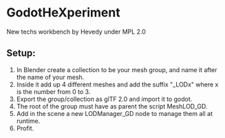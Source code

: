 # GodotHeXperiment 
New techs workbench by Hevedy under MPL 2.0 


## Setup:  
 
1. In Blender create a collection to be your mesh group, and name it after the name of your mesh. 
2. Inside it add up 4 different meshes and add the suffix "_LODx" where x is the number from 0 to 3. 
3. Export the group/collection as glTF 2.0 and import it to godot. 
4. The root of the group must have as parent the script MeshLOD_GD. 
5. Add in the scene a new LODManager_GD node to manage them all at runtime. 
6. Profit. 